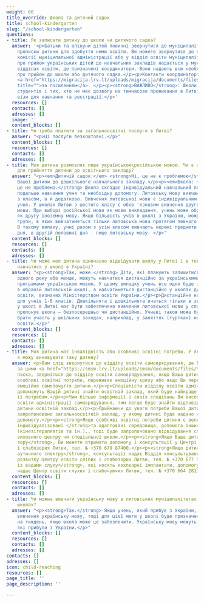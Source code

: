 ```yaml
---
weight: 60
title_override: Школа та дитячий садок
title: school-kindergarten
slug: "/school-kindergarten"
questions:
- title: Як записати дитину до школи чи дитячого садка?
  answer: '<p>Батьки та опікуни дітей повинні звернутися до муніципалітету за місцем
    прописки дитини для здобуття ними освіти. Ви можете звернутися до приймальної
    комісії муніципальної адміністрації або у відділ освіти муніципалітету. </p><p>Інформація
    про прийом українських дітей до навчальних закладів надається у муніципальних
    відділах освіти, де призначені координатори. Вони надають всю необхідну інформацію
    про прийом до школи або дитячого садка.</p><p>Контакти координаторів самоврядування
    <a href="https://migracija.lrv.lt/uploads/migracija/documents/files/%D0%9A%D0%BE%D0%BD%D1%82%D0%B0%D0%BA%D1%82%D0%B8%20%D0%BA%D0%BE%D0%BE%D1%80%D0%B4%D0%B8%D0%BD%D0%B0%D1%82%D0%BE%D1%80%D1%96%D0%B2%20%D1%83%20%D1%81%D0%B0%D0%BC%D0%BE%D0%B2%D1%80%D1%8F%D0%B4%D1%83%D0%B2%D0%B0%D0%BD%D0%BD%D1%8F%D1%85%20(pat).pdf"
    title="">за посиланням</a>. </p><p><strong>ВАЖЛИВО</strong>: Школи можуть приймати
    студентів і тих, хто не має дозволу на тимчасове проживання в Литві та національної
    візи для навчання та реєстрації.</p>'
  resources: []
  contacts: []
  adresses: []
  image: ''
  content_blocks: []
- title: Чи треба платити за загальноосвітні послуги в Литві?
  answer: "<p>Ці послуги безкоштовні.</p>"
  content_blocks: []
  resources: []
  contacts: []
  adresses: []
- title: Моя дитина розмовляє лише українською\російською мовою. Чи є це перешкодою
    для прийняття дитини до освітнього закладу?
  answer: "<p><em>Дитячій садок:</em> <strong>Ні, це не є проблемою</strong> при прийнятті
    Вашої дитини до дошкільного навчального закладу.</p><p><em>Школа: </em><strong>Ні,
    це не проблема.</strong> Школа складає індивідуальний навчальний план, який передбачає
    подальше навчання учня та необхідну допомогу. Литовську мову вивчають не лише
    з класом, а й додатково. Вивчення литовської мови є індивідуальним для кожного
    учня. У школах Литви з шостого класу є обов 'язковим вивчення другої іноземної
    мови. При виборі російської мови як мови викладання, учень може обрати литовську
    як другу іноземну мову. Якщо більшість учів в школі з України, можуть бути створені
    групи, в яких вивчатиметься тільки литовська мова протягом певного періоду часу.
    В такому випаку, учні разом з усім класом вивчають окремі предмети в першій половині
    дня, в другій половині дня - лише литовську мову. </p>"
  content_blocks: []
  resources: []
  contacts: []
  adresses: []
- title: Чи може моя дитина одночасно відвідувати школу у Литві і в той же час дистанційно
    навчатися у школі в Україні?
  answer: "<p><strong>Так, може.</strong> Діти, які планують залишитися в Литві до
    одного року або менше, можуть навчатися дистанційно за українськими загальноосвітніми
    програмами українською мовою. У цьому випадку учень все одно буде зареєстрований
    в обраній литовській школі, а навчатиметься дистанційно у школах дистанційної
    освіти, визнаних Міністерством освіти України.</p><p>Дистанційне навчання не рекомендується
    для учнів 1-6 класів. Дошкільнята і дошкільнята вчаться тільки в звичайному режимі.</p><p>Учневі
    у школі в Литві має бути забезпечено вивчення литовської мови у спосіб, що його
    пропонує школа – безпосередньо чи дистанційно. Учневі також може бути запропоновано
    брати участь у шкільних заходах, наприклад, у заняттях (гуртках) неформальної
    освіти.</p>"
  content_blocks: []
  resources: []
  contacts: []
  adresses: []
- title: Моя дитина має інвалідність або особливі освітні потреби. У якому закладі
    я можу виховувати таку дитину?
  answer: <p>Вам слід звернутися до відділу освіти самоврядування, де Ви проживаєте,
    за цими <a href="https://smsm.lrv.lt/uploads/smsm/documents/files/%D0%9A%D0%BE%D0%BD%D1%82%D0%B0%D0%BA%D1%82%D0%B8%20%D0%BA%D0%BE%D0%BE%D1%80%D0%B4%D0%B8%D0%BD%D0%B0%D1%82%D0%BE%D1%80%D1%96%D0%B2%20%D1%83%20%D1%81%D0%B0%D0%BC%D0%BE%D0%B2%D1%80%D1%8F%D0%B4%D1%83%D0%B2%D0%B0%D0%BD%D0%BD%D1%8F%D1%85%20(pat)(1).pdf?lang=uk"><strong>контактами</strong></a>.</p><p>Будь
    ласка, зверніться до відділу освіти самоврядування, якщо Ваша дитина має інвалідність,
    особливі освітні потреби, переживає емоційну кризу або якщо Ви переживаєте за
    емоційне самопочуття дитини.</p><p>Спеціалісти відділу освіти адміністрації самоврядування
    допоможуть Вашій дитині знайти освітній заклад, який буде найкраще відповідає
    її потребам.</p><p>Чим більше інформації і своїх сподівань Ви висловите відділу
    освіти адміністрації самоврядування, тим легше буде знайти відповідний для Вашої
    дитини освітній заклад.</p><p>Приймаючи до уваги потреби Вашої дитини, Вам буде
    запропоновано загальноосвітній заклад, у якому дитині буде надано необхідну освітню
    допомогу.</p><p><strong>Якщо особливі освітні потреби дитини є великими і потрібні
    індивідуалізовані </strong>та адаптовані середовища, допомога інших спеціалістів
    (кінезітерапевтів та ін.)., тоді буде запропоновано відвідування спеціального
    виховного центру чи спеціальної школи.</p><p><strong>Якщо Ваша дитина має порушення
    зору</strong>, Ви можете отримати допомогу і консультації у Центрі освіти сліпих
    і слабозорих Литви, тел. № +370 679 87400.</p><p><strong>Якщо дитина має розлад
    аутичного спектру</strong>, консультації надає Відділ консультування дітей з вадами
    розвитку Центру освіти сліпих і слабозорих Литви, тел. № +370 677 58544.</p><p><strong>Дітям
    із вадами слуху</strong>, які носять кохлеарні імплантати, допомогу і консультації
    надає Центр освіти глухих і слабочуючих Литви, тел. № +370 664 28118.</p>
  content_blocks: []
  resources: []
  contacts: []
  adresses: []
- title: Чи можна вивчати українську мову в литовських муніципалітетах та державних
    школах?
  answer: "<p><strong>Так.</strong> Якщо учень, який прибув з України, обирає для
    вивчення українську мову, тоді для цієї мети у школі буде призначено 5 уроків
    на тиждень, якщо школа може це забезпечити. Українську мову можуть викладати вчителі,
    які прибули з України.</p>"
  content_blocks: []
  resources: []
  contacts: []
  adresses: []
contacts: []
adresses: []
icon: child-reaching
resources: []
page_title: ''
page_description: ''

---
```

